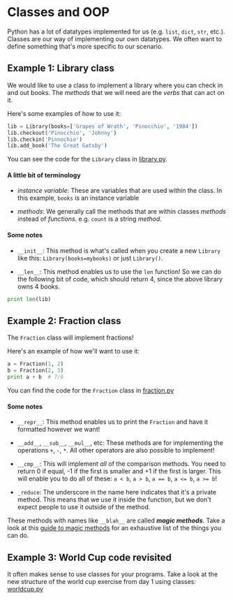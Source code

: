 # Classes and OOP

Python has a lot of datatypes implemented for us (e.g. `list`, `dict`, `str`, etc.). Classes are our way of implementing our own datatypes. We often want to define something that's more specific to our scenario.


## Example 1: Library class

We would like to use a class to implement a library where you can check in and out books. The *methods* that we will need are the *verbs* that can act on it.

Here's some examples of how to use it:

```python
lib = Library(books=['Grapes of Wrath', 'Pinocchio', '1984'])
lib.checkout('Pinocchio', 'Johnny')
lib.checkin('Pinnochio')
lib.add_book('The Great Gatsby')
```

You can see the code for the `Library` class in [library.py](code/library.py).

#### A little bit of terminology

* *instance variable*: These are variables that are used within the class. In this example, `books` is an instance variable

* *methods*: We generally call the methods that are within classes *methods* instead of *functions*. e.g. `count` is a string *method*.

#### Some notes

* `__init__`: This method is what's called when you create a new `Library` like this: `Library(books=mybooks)` or just `Library()`.

* `__len__`: This method enables us to use the `len` function! So we can do the following bit of code, which should return 4, since the above library owns 4 books.

```python
print len(lib)
```


## Example 2: Fraction class

The `Fraction` class will implement fractions!

Here's an example of how we'll want to use it:

```python
a = Fraction(1, 2)
b = Fraction(2, 3)
print a + b  # 7/6
```

You can find the code for the `Fraction` class in [fraction.py](code/fraction.py)

#### Some notes

* `__repr__`: This method enables us to print the `Fraction` and have it formatted however we want!

* `__add__`, `__sub__`, `__mul__`, etc: These methods are for implementing the operations `+`, `-`, `*`. All other operators are also possible to implement!

* `__cmp__`: This will implement *all* of the comparison methods. You need to return 0 if equal, -1 if the first is smaller and +1 if the first is larger. This will enable you to do all of these: `a < b`, `a > b`, `a == b`, `a <= b`, `a >= b`!

* `_reduce`: The underscore in the name here indicates that it's a private method. This means that we use it inside the function, but we don't expect people to use it outside of the method.

These methods with names like `__blah__` are called ***magic methods***. Take a look at this [guide to magic methods](http://www.rafekettler.com/magicmethods.html) for an exhaustive list of the things you can do.


## Example 3: World Cup code revisited

It often makes sense to use classes for your programs. Take a look at the new structure of the world cup exercise from day 1 using classes: [worldcup.py](code/worldcup.py)
